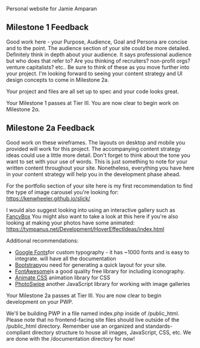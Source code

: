 Personal website for Jamie Amparan

## Milestone 1 Feedback

Good work here - your Purpose, Audience, Goal and Persona are concise and to the point. The audience section of your site could be more detailed. Definitely think in depth about your audience. It says professional audience but who does that refer to? Are you thinking of recruiters? non-profit orgs? venture capitalists? etc.. Be sure to think of these as you move further into your project. I'm looking forward to seeing your content strategy and UI design concepts to come in Milestone 2a.

Your project and files are all set up to spec and your code looks great.

Your Milestone 1 passes at Tier III. You are now clear to begin work on Milestone 2α.


## Milestone 2a Feedback

Good work on these wireframes. The layouts on desktop and mobile you provided will work for this project. The accompanying content strategy ideas could use a little more detail. Don't forget to think about the tone you want to set with your use of words. This is just something to note for your written content throughout your site. Nonetheless, everything you have here in your content strategy will help you in the development phase ahead.

For the portfolio section of your site here is my first recommendation to find the type of image carousel you're looking for:
https://kenwheeler.github.io/slick/

I would also suggest looking into using an interactive gallery such as [FancyBox](http://fancyapps.com/fancybox/3/)
You might also want to take a look at this here if you're also looking at making your photos have some animated: https://tympanus.net/Development/HoverEffectIdeas/index.html


Additional recommendations:

* [Google Fonts](https://fonts.google.com/)for custom typography - it has ~1000 fonts and is easy to integrate. will have all the documentation
* [Bootstrap](https://getbootstrap.com/)you need for generating a quick layout for your site.
* [FontAwesome](https://fontawesome.com/)is a good quality free library for including iconography.
* [Animate CSS](https://daneden.github.io/animate.css/) animation library for CSS
* [PhotoSwipe](https://photoswipe.com/) another JavaScript library for working with image galleries

Your Milestone 2a passes at Tier III. You are now clear to begin development on your PWP.

We'll be building PWP in a file named index.php inside of /public_html. Please note that no frontend-facing site files should live outside of the /public_html directory. Remember use an organized and standards-compliant directory structure to house all images, JavaScript, CSS, etc. We are done with the /documentation directory for now!
